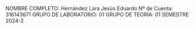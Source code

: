 NOMBRE COMPLETO: Hernández Lara Jesús Eduardo
Nº de Cuenta: 316143671
GRUPO DE LABORATORIO: 01
GRUPO DE TEORÍA: 01
SEMESTRE 2024-2

